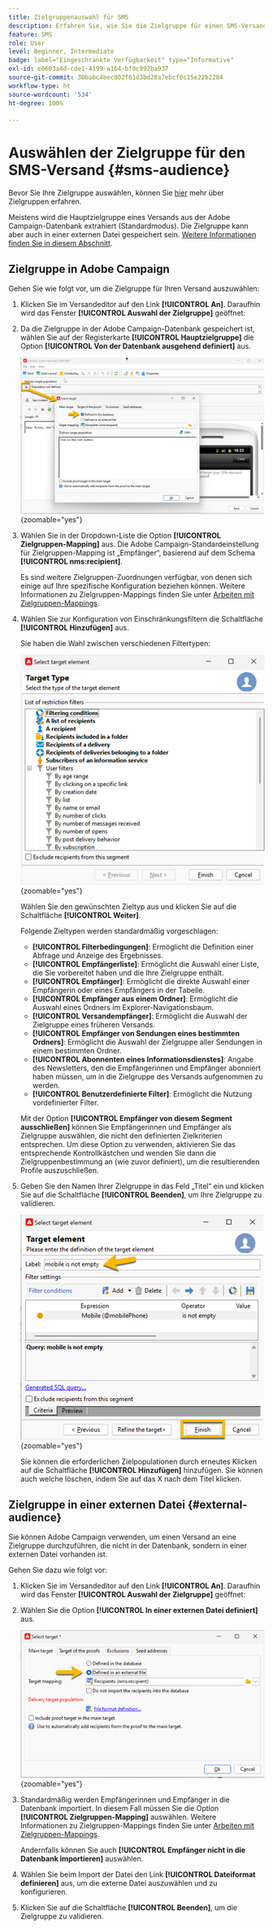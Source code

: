 ```yaml
---
title: Zielgruppenauswahl für SMS
description: Erfahren Sie, wie Sie die Zielgruppe für einen SMS-Versand einrichten.
feature: SMS
role: User
level: Beginner, Intermediate
badge: label="Eingeschränkte Verfügbarkeit" type="Informative"
exl-id: e0603a4d-cde1-4199-a164-bf0c992ba937
source-git-commit: 30babc4bec802f61d3bd28a7ebcf0c15e22b2284
workflow-type: ht
source-wordcount: '534'
ht-degree: 100%

---
```


# Auswählen der Zielgruppe für den SMS-Versand {#sms-audience}

Bevor Sie Ihre Zielgruppe auswählen, können Sie [hier](../../audiences/gs-audiences.md) mehr über Zielgruppen erfahren.

Meistens wird die Hauptzielgruppe eines Versands aus der Adobe Campaign-Datenbank extrahiert (Standardmodus). Die Zielgruppe kann aber auch in einer externen Datei gespeichert sein. [Weitere Informationen finden Sie in diesem Abschnitt](#external-audience).

## Zielgruppe in Adobe Campaign

Gehen Sie wie folgt vor, um die Zielgruppe für Ihren Versand auszuwählen:

1. Klicken Sie im Versandeditor auf den Link **[!UICONTROL An]**. Daraufhin wird das Fenster **[!UICONTROL Auswahl der Zielgruppe]** geöffnet:

1. Da die Zielgruppe in der Adobe Campaign-Datenbank gespeichert ist, wählen Sie auf der Registerkarte **[!UICONTROL Hauptzielgruppe]** die Option **[!UICONTROL Von der Datenbank ausgehend definiert]** aus.

   ![](assets/audience_to.png){zoomable="yes"}

1. Wählen Sie in der Dropdown-Liste die Option **[!UICONTROL Zielgruppen-Mapping]** aus. Die Adobe Campaign-Standardeinstellung für Zielgruppen-Mapping ist „Empfänger“, basierend auf dem Schema **[!UICONTROL nms:recipient]**.

   Es sind weitere Zielgruppen-Zuordnungen verfügbar, von denen sich einige auf Ihre spezifische Konfiguration beziehen können. Weitere Informationen zu Zielgruppen-Mappings finden Sie unter [Arbeiten mit Zielgruppen-Mappings](../../audiences/target-mappings.md).

1. Wählen Sie zur Konfiguration von Einschränkungsfiltern die Schaltfläche **[!UICONTROL Hinzufügen]** aus.

   Sie haben die Wahl zwischen verschiedenen Filtertypen:

   ![](assets/audience_filters.png){zoomable="yes"}

   Wählen Sie den gewünschten Zieltyp aus und klicken Sie auf die Schaltfläche **[!UICONTROL Weiter]**.

   Folgende Zieltypen werden standardmäßig vorgeschlagen:

   * **[!UICONTROL Filterbedingungen]**: Ermöglicht die Definition einer Abfrage und Anzeige des Ergebnisses.
   * **[!UICONTROL Empfängerliste]**: Ermöglicht die Auswahl einer Liste, die Sie vorbereitet haben und die Ihre Zielgruppe enthält.
   * **[!UICONTROL Empfänger]**: Ermöglicht die direkte Auswahl einer Empfängerin oder eines Empfängers in der Tabelle.
   * **[!UICONTROL Empfänger aus einem Ordner]**: Ermöglicht die Auswahl eines Ordners im Explorer-Navigationsbaum.
   * **[!UICONTROL Versandempfänger]**: Ermöglicht die Auswahl der Zielgruppe eines früheren Versands.
   * **[!UICONTROL Empfänger von Sendungen eines bestimmten Ordners]**: Ermöglicht die Auswahl der Zielgruppe aller Sendungen in einem bestimmten Ordner.
   * **[!UICONTROL Abonnenten eines Informationsdienstes]**: Angabe des Newsletters, den die Empfängerinnen und Empfänger abonniert haben müssen, um in die Zielgruppe des Versands aufgenommen zu werden.
   * **[!UICONTROL Benutzerdefinierte Filter]**: Ermöglicht die Nutzung vordefinierter Filter.

   Mit der Option **[!UICONTROL Empfänger von diesem Segment ausschließen]** können Sie Empfängerinnen und Empfänger als Zielgruppe auswählen, die nicht den definierten Zielkriterien entsprechen. Um diese Option zu verwenden, aktivieren Sie das entsprechende Kontrollkästchen und wenden Sie dann die Zielgruppenbestimmung an (wie zuvor definiert), um die resultierenden Profile auszuschließen.

1. Geben Sie den Namen Ihrer Zielgruppe in das Feld „Titel“ ein und klicken Sie auf die Schaltfläche **[!UICONTROL Beenden]**, um Ihre Zielgruppe zu validieren.

   ![](assets/audience_finish.png){zoomable="yes"}

   Sie können die erforderlichen Zielpopulationen durch erneutes Klicken auf die Schaltfläche **[!UICONTROL Hinzufügen]** hinzufügen. Sie können auch welche löschen, indem Sie auf das X nach dem Titel klicken.

## Zielgruppe in einer externen Datei {#external-audience}

Sie können Adobe Campaign verwenden, um einen Versand an eine Zielgruppe durchzuführen, die nicht in der Datenbank, sondern in einer externen Datei vorhanden ist.

Gehen Sie dazu wie folgt vor:

1. Klicken Sie im Versandeditor auf den Link **[!UICONTROL An]**. Daraufhin wird das Fenster **[!UICONTROL Auswahl der Zielgruppe]** geöffnet:

1. Wählen Sie die Option **[!UICONTROL In einer externen Datei definiert]** aus.

   ![](assets/audience_externalfile.png){zoomable="yes"}

1. Standardmäßig werden Empfängerinnen und Empfänger in die Datenbank importiert. In diesem Fall müssen Sie die Option **[!UICONTROL Zielgruppen-Mapping]** auswählen. Weitere Informationen zu Zielgruppen-Mappings finden Sie unter [Arbeiten mit Zielgruppen-Mappings](../../audiences/target-mappings.md).

   Andernfalls können Sie auch **[!UICONTROL Empfänger nicht in die Datenbank importieren]** auswählen.

1. Wählen Sie beim Import der Datei den Link **[!UICONTROL Dateiformat definieren]** aus, um die externe Datei auszuwählen und zu konfigurieren.

1. Klicken Sie auf die Schaltfläche **[!UICONTROL Beenden]**, um die Zielgruppe zu validieren.
